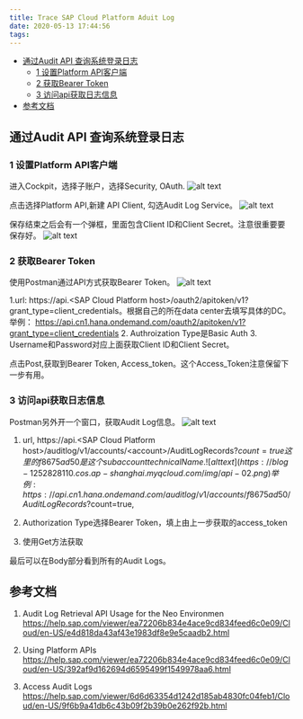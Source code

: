 ```yaml
---
title: Trace SAP Cloud Platform Aduit Log
date: 2020-05-13 17:44:56
tags:
---
```

<!-- TOC -->

- [通过Audit API 查询系统登录日志](#通过audit-api-查询系统登录日志)
  - [1 设置Platform API客户端](#1-设置platform-api客户端)
  - [2 获取Bearer Token](#2-获取bearer-token)
  - [3 访问api获取日志信息](#3-访问api获取日志信息)
- [参考文档](#参考文档)

<!-- /TOC -->

## 通过Audit API 查询系统登录日志
### 1 设置Platform API客户端
进入Cockpit，选择子账户，选择Security, OAuth.
![alt text](https://blog-1252828110.cos.ap-shanghai.myqcloud.com/img/trace-set-api-client-01.png)

点击选择Platform API,新建 API Client, 勾选Audit Log Service。
![alt text](https://blog-1252828110.cos.ap-shanghai.myqcloud.com/img/trace-set-api-client-02.png)

保存结束之后会有一个弹框，里面包含Client ID和Client Secret。注意很重要要保存好。
![alt text](https://blog-1252828110.cos.ap-shanghai.myqcloud.com/img/trace-set-api-client-03.png)

### 2 获取Bearer Token
使用Postman通过API方式获取Bearer Token。
![alt text](https://blog-1252828110.cos.ap-shanghai.myqcloud.com/img/token-01.png)

1.url: https://api.\<SAP Cloud Platform host\>/oauth2/apitoken/v1?grant_type=client_credentials。根据自己的所在data center去填写具体的DC。
举例： https://api.cn1.hana.ondemand.com/oauth2/apitoken/v1?grant_type=client_credentials
2. Authroization Type是Basic Auth
3. Username和Password对应上面获取Client ID和Client Secret。

点击Post,获取到Bearer Token, Access_token。这个Access_Token注意保留下一步有用。


### 3 访问api获取日志信息
Postman另外开一个窗口，获取Audit Log信息。
![alt text](https://blog-1252828110.cos.ap-shanghai.myqcloud.com/img/api-01.png)

1. url, https://api.\<SAP Cloud Platform host\>/auditlog/v1/accounts/\<account\>/AuditLogRecords?$count=true
这里的f8675ad50是这个subaccount technical Name.
![alt text](https://blog-1252828110.cos.ap-shanghai.myqcloud.com/img/api-02.png)
举例:https://api.cn1.hana.ondemand.com/auditlog/v1/accounts/f8675ad50/AuditLogRecords?$count=true,

2. Authorization Type选择Bearer Token，填上由上一步获取的access_token

3. 使用Get方法获取

最后可以在Body部分看到所有的Audit Logs。


## 参考文档
1. Audit Log Retrieval API Usage for the Neo Environmen  https://help.sap.com/viewer/ea72206b834e4ace9cd834feed6c0e09/Cloud/en-US/e4d818da43af43e1983df8e9e5caadb2.html

2. Using Platform APIs https://help.sap.com/viewer/ea72206b834e4ace9cd834feed6c0e09/Cloud/en-US/392af9d162694d6595499f1549978aa6.html

3. Access Audit Logs https://help.sap.com/viewer/6d6d63354d1242d185ab4830fc04feb1/Cloud/en-US/9f6b9a41db6c43b09f2b39b0e262f92b.html